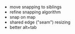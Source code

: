 - move snapping to siblings
- refine snapping algorithm
- snap on map
- shared edge ("seam") resizing
- better alt+tab
